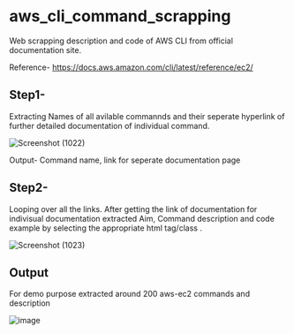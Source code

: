 # aws_cli_command_scrapping
Web scrapping description and code of AWS CLI from official documentation site.

Reference- https://docs.aws.amazon.com/cli/latest/reference/ec2/

<h2> Step1- </h2>

  
Extracting Names of all avilable commannds and their seperate hyperlink of further detailed documentation of individual command.

![Screenshot (1022)](https://user-images.githubusercontent.com/66110778/170886331-f21497ae-c6c4-4fa1-b652-27fd63c8ad94.png)

Output- Command name, link for seperate documentation page


<h2> Step2- </h2>

Looping over all the links. After getting the link of documentation for indivisual documentation extracted Aim, Command description and code example by selecting the appropriate html tag/class .


![Screenshot (1023)](https://user-images.githubusercontent.com/66110778/170886444-f7d59bf3-271a-4a37-a895-6aa7d6bf986b.png)

<h2> Output </h2>

For demo purpose extracted around 200 aws-ec2 commands and description

![image](https://user-images.githubusercontent.com/66110778/170886747-13ec3a4e-70c0-4f65-a3a7-655f7284974d.png)
